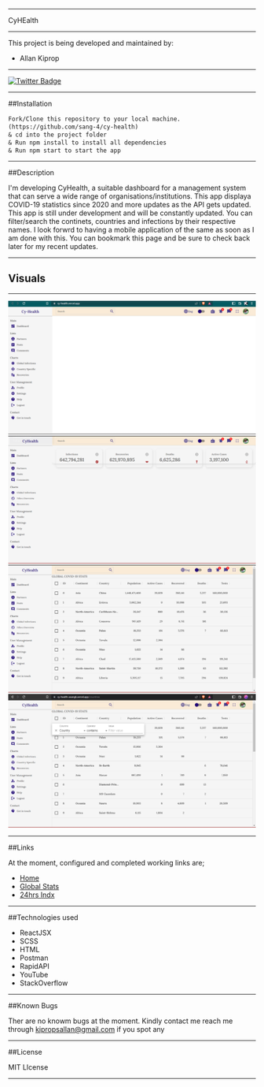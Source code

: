
---
CyHEalth

---

This project is being developed and maintained by:
* Allan Kiprop
---
<div id="badges">
  <a href="https://twitter.com/asan_gk">
    <img src="https://img.shields.io/badge/Twitter-blue?style=for-the-badge&logo=twitter&logoColor=white" alt="Twitter Badge"/>
  </a
</div>

---

##Installation

```
Fork/Clone this repository to your local machine.(https://github.com/sang-4/cy-health)
& cd into the project folder
& Run npm install to install all dependencies
& Run npm start to start the app
```

---
##Description

I'm developing CyHealth, a suitable  dashboard for a management system that can serve a wide range of organisations/institutions. This app displaya COVID-19 statistics since 2020 and more updates as the API gets updated. This app is still under development and will be constantly updated. You can filter/search the continets, countries and infections by their respective names. I look forwrd to having a mobile application of the same as soon as I am done with this. You can bookmark this page and be sure to check back later for my recent updates.

---

## Visuals

---

![alt text](./readmephotos/cyhealth.png)
![alt text](./readmephotos/dash.png)
![alt text](./readmephotos/global.png)
![alt text](./readmephotos/search.png)


---

##Links

At the moment, configured and completed working links are;

* [Home](https://cy-health-asangk.vercel.app/)
* [Global Stats](https://cy-health-asangk.vercel.app/countries)
* [24hrs Indx](https://cy-health-asangk.vercel.app/single)


---
##Technologies used

* ReactJSX
* SCSS
* HTML
* Postman
* RapidAPI
* YouTube
* StackOverflow

---

##Known Bugs

Ther are no knowm bugs at the moment. Kindly contact me reach me through kipropsallan@gmail.com if you spot any

---

##License

MIT LIcense

---








